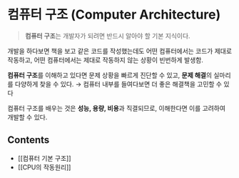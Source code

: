 # 컴퓨터 구조 (Computer Architecture)

> **컴퓨터 구조**는 개발자가 되려면 반드시 알아야 할 기본 지식이다.

개발을 하다보면 책을 보고 같은 코드를 작성했는데도 어떤 컴퓨터에서는 코드가 제대로 작동하고, 어떤 컴퓨터에서는 제대로 작동하지 않는 상황이 빈번하게 발생함.

**컴퓨터 구조**를 이해하고 있다면 문제 상황을 빠르게 진단할 수 있고, **문제 해결**의 실마리를 다양하게 찾을 수 있다. → 컴퓨터 내부를 들여다보면 더 좋은 해결책을 고민할 수 있다

컴퓨터 구조를 배우는 것은 **성능, 용량, 비용**과 직결되므로, 이해한다면 이를 고려하여 개발할 수 있다. 

## Contents
- [[컴퓨터 기본 구조]]
- [[CPU의 작동원리]]